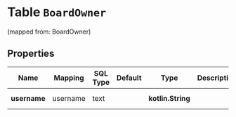 
# Table `BoardOwner`
(mapped from: BoardOwner)

## Properties
Name | Mapping | SQL Type | Default | Type | Description | Notes
---- | ------- | -------- | ------- | ---- | ----------- | -----
**username** | username | text |  | **kotlin.String** |  |  [optional] [readonly]



